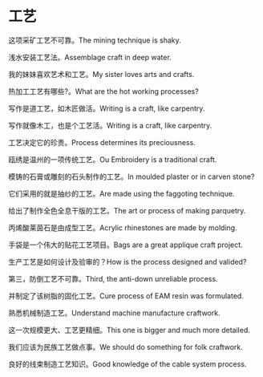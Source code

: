 # 工艺

<p><span class="chinese">这项采矿工艺不可靠。</span><span class="english">The mining technique is shaky.</span></p>

<p><span class="chinese">浅水安装工艺法。</span><span class="english">Assemblage craft in deep water.</span></p>

<p><span class="chinese">我的妹妹喜欢艺术和工艺。</span><span class="english">My sister loves arts and crafts.</span></p>

<p><span class="chinese">热加工工艺有哪些?。</span><span class="english">What are the hot working processes?</span></p>

<p><span class="chinese">写作是道工艺，如木匠做活。</span><span class="english">Writing is a craft, like carpentry.</span></p>

<p><span class="chinese">写作就像木工，也是个工艺活。</span><span class="english">Writing is a craft, like carpentry.</span></p>

<p><span class="chinese">工艺决定它的珍贵。</span><span class="english">Process determines its preciousness.</span></p>

<p><span class="chinese">瓯绣是温州的一项传统工艺。</span><span class="english">Ou Embroidery is a traditional craft.</span></p>

<p><span class="chinese">模铸的石膏或雕刻的石头制作的工艺。</span><span class="english">In moulded plaster or in carven stone?</span></p>

<p><span class="chinese">它们采用的就是抽纱的工艺。</span><span class="english">Are made using the faggoting technique.</span></p>

<p><span class="chinese">给出了制作全色全息干版的工艺。</span><span class="english">The art or process of making parquetry.</span></p>

<p><span class="chinese">丙烯酸莱茵石是由成型工艺。</span><span class="english">Acrylic rhinestones are made by molding.</span></p>

<p><span class="chinese">手袋是一个伟大的贴花工艺项目。</span><span class="english">Bags are a great applique craft project.</span></p>

<p><span class="chinese">生产工艺是如何设计及验审的？</span><span class="english">How is the process designed and valided?</span></p>

<p><span class="chinese">第三，防倒工艺不可靠。</span><span class="english">Third, the anti-down unreliable process.</span></p>

<p><span class="chinese">并制定了该树脂的固化工艺。</span><span class="english">Cure process of EAM resin was formulated.</span></p>

<p><span class="chinese">熟悉机械制造工艺。</span><span class="english">Understand machine manufacture craftwork.</span></p>

<p><span class="chinese">这一次规模更大、工艺更精细。</span><span class="english">This one is bigger and much more detailed.</span></p>

<p><span class="chinese">我们应该为民族工艺做点事。</span><span class="english">We should do something for folk craftwork.</span></p>

<p><span class="chinese">良好的线束制造工艺知识。</span><span class="english">Good knowledge of the cable system process.</span></p>

